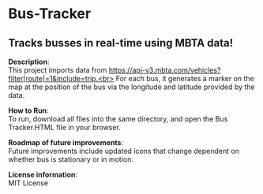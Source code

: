 # Bus-Tracker
## Tracks busses in real-time using MBTA data!

**Description**: <br>
This project imports data from https://api-v3.mbta.com/vehicles?filter[route]=1&include=trip.<br>
For each bus, it generates a marker on the map at the position of the bus via the longitude and latitude provided by the data.

**How to Run**: <br>
To run, download all files into the same directory, and open the Bus Tracker.HTML file in your browser.

**Roadmap of future improvements**: <br> 
Future improvements include updated icons that change dependent on whether bus is stationary or in motion.

**License information**: <br>
MIT License
